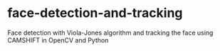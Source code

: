 # face-detection-and-tracking
Face detection with Viola-Jones algorithm and tracking the face using CAMSHIFT in OpenCV and Python
